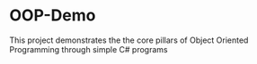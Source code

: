 # OOP-Demo
This project demonstrates the the core pillars of Object Oriented Programming through simple C# programs
